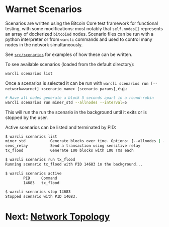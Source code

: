 # Warnet Scenarios

Scenarios are written using the Bitcoin Core test framework for functional testing,
with some modifications: most notably that `self.nodes[]` represents an array of
dockerized `bitcoind` nodes. Scenario files can be run with a python interpreter
or from `warcli` commands and used to control many nodes in the network simultaneously.

See [`src/scenarios`](../src/scenarios) for examples of how these can be written.

To see available scenarios (loaded from the default directory):

```bash
warcli scenarios list
```

Once a scenarios is selected it can be run with `warcli scenarios run [--network=warnet] <scenario_name> [scenario_params]`, e.g.:

```bash
# Have all nodes generate a block 5 seconds apart in a round-robin
warcli scenarios run miner_std --allnodes --interval=5
```

This will run the run the scenario in the background until it exits or is stopped by the user.

Active scenarios can be listed and terminated by PID:

```bash
$ warcli scenarios list
miner_std           Generate blocks over time. Options: [--allnodes | --interval=<number>]
sens_relay          Send a transaction using sensitive relay
tx_flood            Generate 100 blocks with 100 TXs each

$ warcli scenarios run tx_flood
Running scenario tx_flood with PID 14683 in the background...

$ warcli scenarios active
        PID     Command                                                          Network   Active
        14683   tx_flood                                                         warnet    True

$ warcli scenarios stop 14683
Stopped scenario with PID 14683.
```

# Next: [Network Topology](graph.md)
